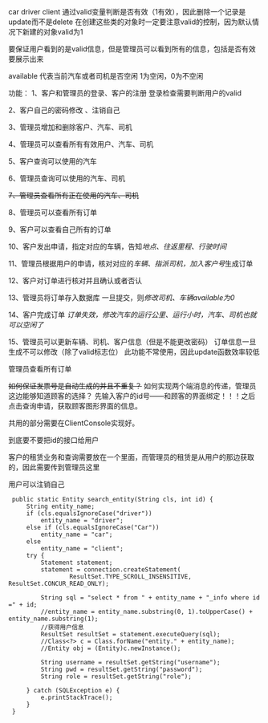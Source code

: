 car driver client 通过valid变量判断是否有效（1有效），因此删除一个记录是update而不是delete
在创建这些类的对象时一定要注意valid的控制，因为默认情况下新建的对象valid为1


要保证用户看到的是valid信息，但是管理员可以看到所有的信息，包括是否有效要展示出来

available 代表当前汽车或者司机是否空闲 1为空闲，0为不空闲


功能：
1、客户和管理员的登录、客户的注册  登录检查需要判断用户的valid

2、客户自己的密码修改 、注销自己

3、管理员增加和删除客户、汽车、司机 

4、管理员可以查看所有有效用户、汽车、司机

5、客户查询可以使用的汽车

6、管理员查询可以使用的汽车、司机

~~7、管理员查看所有正在使用的汽车、司机~~

8、管理员可以查看所有订单

9、客户可以查看自己所有的订单

10、客户发出申请，指定对应的车辆，告知*地点、往返里程、行驶时间*

11、管理员根据用户的申请，核对对应的*车辆、指派司机，加入客户号*生成订单

12、客户对订单进行核对并且确认或者否认 

13、管理员将订单存入数据库 一旦提交，则*修改司机、车辆available为0*

14、客户完成订单 _订单失效，修改汽车的运行公里、运行小时，汽车、司机也就可以空闲了_

15、管理员可以更新车辆、司机、客户信息（但是不能更改密码）   订单信息一旦生成不可以修改（除了valid标志位） 此功能不常使用，因此update函数效率较低

管理员查看所有订单

~~如何保证发票号是自动生成的并且不重复？~~
如何实现两个端消息的传递，管理员这边能够知道顾客的选择？
先输入客户的id号——和顾客的界面绑定！！！之后点击查询申请，获取顾客图形界面的信息。

共用的部分需要在ClientConsole实现好。

到底要不要把id的接口给用户

客户的租赁业务和查询需要放在一个里面，而管理员的租赁是从用户的那边获取的，因此需要传到管理员这里

用户可以注销自己

     public static Entity search_entity(String cls, int id) {
         String entity_name;
         if (cls.equalsIgnoreCase("driver"))
             entity_name = "driver";
         else if (cls.equalsIgnoreCase("Car"))
             entity_name = "car";
         else
             entity_name = "client";
         try {
             Statement statement;
             statement = connection.createStatement(
                     ResultSet.TYPE_SCROLL_INSENSITIVE, ResultSet.CONCUR_READ_ONLY);
 
             String sql = "select * from " + entity_name + "_info where id =" + id;
             //entity_name = entity_name.substring(0, 1).toUpperCase() + entity_name.substring(1);
             //获得用户信息
             ResultSet resultSet = statement.executeQuery(sql);
             //Class<?> c = Class.forName("entity." + entity_name);
             //Entity obj = (Entity)c.newInstance();
 
             String username = resultSet.getString("username");
             String pwd = resultSet.getString("password");
             String role = resultSet.getString("role");
 
         } catch (SQLException e) {
             e.printStackTrace();
         }
     }